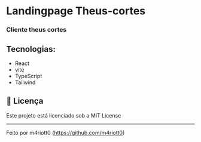 # Landingpage Theus-cortes

### Cliente theus cortes 

## Tecnologias:

- React
- vite
- TypeScript
- Tailwind

## 📝 Licença
Este projeto está licenciado sob a MIT License

---
Feito por m4riott0 (https://github.com/m4riott0)
